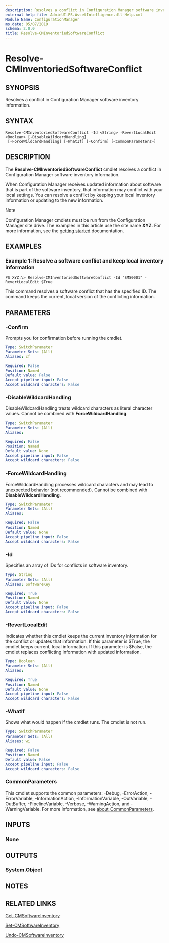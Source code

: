 ```yaml
---
description: Resolves a conflict in Configuration Manager software inventory information.
external help file: AdminUI.PS.AssetIntelligence.dll-Help.xml
Module Name: ConfigurationManager
ms.date: 05/07/2019
schema: 2.0.0
title: Resolve-CMInventoriedSoftwareConflict
---
```


# Resolve-CMInventoriedSoftwareConflict

## SYNOPSIS
Resolves a conflict in Configuration Manager software inventory information.

## SYNTAX

```
Resolve-CMInventoriedSoftwareConflict -Id <String> -RevertLocalEdit <Boolean> [-DisableWildcardHandling]
 [-ForceWildcardHandling] [-WhatIf] [-Confirm] [<CommonParameters>]
```

## DESCRIPTION
The **Resolve-CMInventoriedSoftwareConflict** cmdlet resolves a conflict in Configuration Manager software inventory information.

When Configuration Manager receives updated information about software that is part of the software inventory, that information may conflict with your local settings.
You can resolve a conflict by keeping your local inventory information or updating to the new information.

> [!NOTE]
> Configuration Manager cmdlets must be run from the Configuration Manager site drive.
> The examples in this article use the site name **XYZ**. For more information, see the
> [getting started](/powershell/sccm/overview) documentation.

## EXAMPLES

### Example 1: Resolve a software conflict and keep local inventory information
```
PS XYZ:\> Resolve-CMInventoriedSoftwareConflict -Id "SMS0001" -RevertLocalEdit $True
```

This command resolves a software conflict that has the specified ID.
The command keeps the current, local version of the conflicting information.

## PARAMETERS

### -Confirm
Prompts you for confirmation before running the cmdlet.

```yaml
Type: SwitchParameter
Parameter Sets: (All)
Aliases: cf

Required: False
Position: Named
Default value: False
Accept pipeline input: False
Accept wildcard characters: False
```

### -DisableWildcardHandling
DisableWildcardHandling treats wildcard characters as literal character values. Cannot be combined with **ForceWildcardHandling**.

```yaml
Type: SwitchParameter
Parameter Sets: (All)
Aliases:

Required: False
Position: Named
Default value: None
Accept pipeline input: False
Accept wildcard characters: False
```

### -ForceWildcardHandling
ForceWildcardHandling processes wildcard characters and may lead to unexpected behavior (not recommended). Cannot be combined with **DisableWildcardHandling**.

```yaml
Type: SwitchParameter
Parameter Sets: (All)
Aliases:

Required: False
Position: Named
Default value: None
Accept pipeline input: False
Accept wildcard characters: False
```

### -Id
Specifies an array of IDs for conflicts in software inventory.

```yaml
Type: String
Parameter Sets: (All)
Aliases: SoftwareKey

Required: True
Position: Named
Default value: None
Accept pipeline input: False
Accept wildcard characters: False
```

### -RevertLocalEdit
Indicates whether this cmdlet keeps the current inventory information for the conflict or updates that information.
If this parameter is $True, the cmdlet keeps current, local information.
If this parameter is $False, the cmdlet replaces conflicting information with updated information.

```yaml
Type: Boolean
Parameter Sets: (All)
Aliases:

Required: True
Position: Named
Default value: None
Accept pipeline input: False
Accept wildcard characters: False
```

### -WhatIf
Shows what would happen if the cmdlet runs.
The cmdlet is not run.

```yaml
Type: SwitchParameter
Parameter Sets: (All)
Aliases: wi

Required: False
Position: Named
Default value: False
Accept pipeline input: False
Accept wildcard characters: False
```

### CommonParameters
This cmdlet supports the common parameters: -Debug, -ErrorAction, -ErrorVariable, -InformationAction, -InformationVariable, -OutVariable, -OutBuffer, -PipelineVariable, -Verbose, -WarningAction, and -WarningVariable. For more information, see [about_CommonParameters](http://go.microsoft.com/fwlink/?LinkID=113216).

## INPUTS

### None

## OUTPUTS

### System.Object
## NOTES

## RELATED LINKS

[Get-CMSoftwareInventory](Get-CMSoftwareInventory.md)

[Set-CMSoftwareInventory](Set-CMSoftwareInventory.md)

[Undo-CMSoftwareInventory](Undo-CMSoftwareInventory.md)


